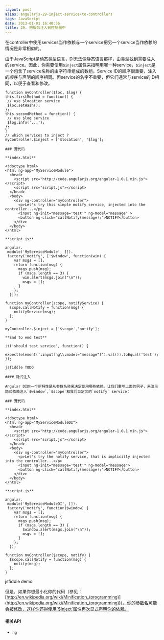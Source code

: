 ```yaml
---
layout: post
alias: angularjs-29-inject-service-to-controllers
tags: JavaScript
date: 2013-01-01 16:40:56
title: 29. 把服务注入到控制器中
---
```


在controller中使用services当作依赖与一个service把另一个service当作依赖的情况是非常相似的。

由于JavaScript是动态类型语言，DI无法像静态语言那样，由类型找到需要注入的service。因此，你需要使用`$inject`属性来指明用哪一种service，`$inject`是一个包含了service名称的由字符串组成的数组。Service ID的顺序很重要，注入的顺序与声明的顺序相同。但service的名字不重要，但它们通常与service的ID相同，以便于查看和修改。

    function myController($loc, $log) {
    this.firstMethod = function() {
     // use $location service
     $loc.setHash();
    };
    this.secondMethod = function() {
     // use $log service
     $log.info('...');
    };
    }
    // which services to inject ?
    myController.$inject = ['$location', '$log'];

    ### 源代码

    **index.html**

    <!doctype html>
    <html ng-app="MyServiceModule">
      <head>
        <script src="http://code.angularjs.org/angular-1.0.1.min.js"></script>
        <script src="script.js"></script>
      </head>
      <body>
        <div ng-controller="myController">
          <p>Let's try this simple notify service, injected into the controller...</p>
          <input ng-init="message='test'" ng-model="message" >
          <button ng-click="callNotify(message);">NOTIFY</button>
        </div>
      </body>
    </html>

    **script.js**

    angular.
     module('MyServiceModule', []).
     factory('notify', ['$window', function(win) {
        var msgs = [];
        return function(msg) {
          msgs.push(msg);
          if (msgs.length == 3) {
            win.alert(msgs.join("\n"));
            msgs = [];
          }
        };
      }]);

    function myController(scope, notifyService) {
      scope.callNotify = function(msg) {
        notifyService(msg);
      };
    }

    myController.$inject = ['$scope','notify'];

    **End to end test**

    it('should test service', function() {
      expect(element(':input[ng\\:model="message"]').val()).toEqual('test');
    });

    jsfiddle TODO

    #### 隐式注入

    Angular DI的一个新特性是从参数名称来决定使用哪些依赖。让我们重写上面的例子，来演示隐式依赖注入`$window`,`$scope`和我们自定义的`notify` service：

    ### 源代码

    **index.html**

    <!doctype html>
    <html ng-app="MyServiceModuleDI">
      <head>
        <script src="http://code.angularjs.org/angular-1.0.1.min.js"></script>
        <script src="script.js"></script>
      </head>
      <body>
        <div ng-controller="myController">
          <p>Let's try the notify service, that is implicitly injected into the controller...</p>
          <input ng-init="message='test'" ng-model="message">
          <button ng-click="callNotify(message);">NOTIFY</button>
        </div>
      </body>
    </html>

    **script.js**

    angular.
     module('MyServiceModuleDI', []).
     factory('notify', function($window) {
        var msgs = [];
        return function(msg) {
          msgs.push(msg);
          if (msgs.length == 3) {
            $window.alert(msgs.join("\n"));
            msgs = [];
          }
        };
      });

    function myController($scope, notify) {
      $scope.callNotify = function(msg) {
        notify(msg);
      };
    }

jsfiddle demo

但是，如果你想最小化你的代码（参见：[http://en.wikipedia.org/wiki/Minification_(programming)](http://en.wikipedia.org/wiki/Minification_(programming))），你的参数名可能会被修改，这样你还得使用`$inject`属性再次显式声明你的依赖。

#### 相关API

*   `ng`
